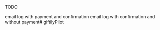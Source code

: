 TODO

email log with payment and confirmation
email log with confirmation and without payment# giftilyPilot
